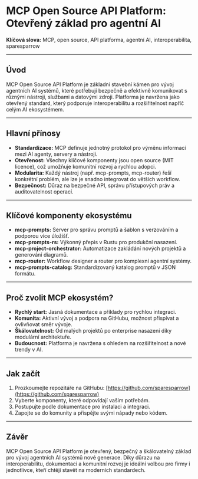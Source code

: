 # MCP Open Source API Platform: Otevřený základ pro agentní AI

**Klíčová slova:** MCP, open source, API platforma, agentní AI, interoperabilita, sparesparrow

---

## Úvod

MCP Open Source API Platform je základní stavební kámen pro vývoj agentních AI systémů, které potřebují bezpečně a efektivně komunikovat s různými nástroji, službami a datovými zdroji. Platforma je navržena jako otevřený standard, který podporuje interoperabilitu a rozšiřitelnost napříč celým AI ekosystémem.

---

## Hlavní přínosy

- **Standardizace:** MCP definuje jednotný protokol pro výměnu informací mezi AI agenty, servery a nástroji.
- **Otevřenost:** Všechny klíčové komponenty jsou open source (MIT licence), což umožňuje komunitní rozvoj a rychlou adopci.
- **Modularita:** Každý nástroj (např. mcp-prompts, mcp-router) řeší konkrétní problém, ale lze je snadno integrovat do větších workflow.
- **Bezpečnost:** Důraz na bezpečné API, správu přístupových práv a auditovatelnost operací.

---

## Klíčové komponenty ekosystému

- **mcp-prompts:** Server pro správu promptů a šablon s verzováním a podporou více úložišť.
- **mcp-prompts-rs:** Výkonný přepis v Rustu pro produkční nasazení.
- **mcp-project-orchestrator:** Automatizace zakládání nových projektů a generování diagramů.
- **mcp-router:** Workflow designer a router pro komplexní agentní systémy.
- **mcp-prompts-catalog:** Standardizovaný katalog promptů v JSON formátu.

---

## Proč zvolit MCP ekosystém?

- **Rychlý start:** Jasná dokumentace a příklady pro rychlou integraci.
- **Komunita:** Aktivní vývoj a podpora na GitHubu, možnost přispívat a ovlivňovat směr vývoje.
- **Škálovatelnost:** Od malých projektů po enterprise nasazení díky modulární architektuře.
- **Budoucnost:** Platforma je navržena s ohledem na rozšiřitelnost a nové trendy v AI.

---

## Jak začít

1. Prozkoumejte repozitáře na GitHubu: [https://github.com/sparesparrow](https://github.com/sparesparrow)
2. Vyberte komponenty, které odpovídají vašim potřebám.
3. Postupujte podle dokumentace pro instalaci a integraci.
4. Zapojte se do komunity a přispějte svými nápady nebo kódem.

---

## Závěr

MCP Open Source API Platform je otevřený, bezpečný a škálovatelný základ pro vývoj agentních AI systémů nové generace. Díky důrazu na interoperabilitu, dokumentaci a komunitní rozvoj je ideální volbou pro firmy i jednotlivce, kteří chtějí stavět na moderních standardech.
